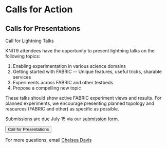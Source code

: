 # Calls for Action

## Calls for Presentations
Call for Lightning Talks

KNIT9 attendees have the opportunity to present lightning talks on the following topics:

1.  Enabling experimentation in various science domains
2.  Getting started with FABRIC -- Unique features, useful tricks, sharable services
3.  Experiments across FABRIC and other testbeds
4.  Propose a compelling new topic

These talks should show active FABRIC experiment views and results. For planned experiments, we encourage presenting planned topology and resources (FABRIC and other) as specific as possible.

Submissions are due July 15 via our [submission form](https://docs.google.com/forms/d/1x-JXFHXTNgN6-wkqcoBcnFNAvkPdRSCIrX_poPTXazw/viewform?edit_requested=true).

<div class="button-container">
<button linkTo="https://docs.google.com/forms/d/1x-JXFHXTNgN6-wkqcoBcnFNAvkPdRSCIrX_poPTXazw/viewform?edit_requested=true" center="true">Call for Presentations</button>
</div>

For more questions, email [Chelsea Davis](mailto:cdavis@renci.org)